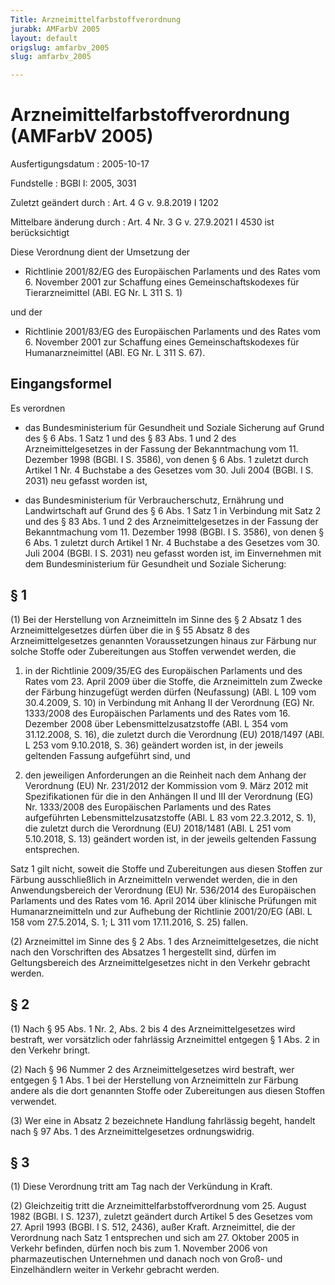 ```yaml
---
Title: Arzneimittelfarbstoffverordnung
jurabk: AMFarbV 2005
layout: default
origslug: amfarbv_2005
slug: amfarbv_2005

---
```


# Arzneimittelfarbstoffverordnung (AMFarbV 2005)

Ausfertigungsdatum
:   2005-10-17

Fundstelle
:   BGBl I: 2005, 3031

Zuletzt geändert durch
:   Art. 4 G v. 9.8.2019 I 1202

Mittelbare änderung durch
:   Art. 4 Nr. 3 G v. 27.9.2021 I 4530 ist berücksichtigt

Diese Verordnung dient der Umsetzung der

-   Richtlinie 2001/82/EG des Europäischen Parlaments und des Rates vom 6. November 2001 zur Schaffung eines Gemeinschaftskodexes für Tierarzneimittel (ABl. EG Nr. L 311 S. 1)



und der

-   Richtlinie 2001/83/EG des Europäischen Parlaments und des Rates vom 6. November 2001 zur Schaffung eines Gemeinschaftskodexes für Humanarzneimittel (ABl. EG Nr. L 311 S. 67).





## Eingangsformel

Es verordnen

-   das Bundesministerium für Gesundheit und Soziale Sicherung auf Grund des § 6 Abs. 1 Satz 1 und des § 83 Abs. 1 und 2 des Arzneimittelgesetzes in der Fassung der Bekanntmachung vom 11. Dezember 1998 (BGBl. I S. 3586), von denen § 6 Abs. 1 zuletzt durch Artikel 1 Nr. 4 Buchstabe a des Gesetzes vom 30. Juli 2004 (BGBl. I S. 2031) neu gefasst worden ist,


-   das Bundesministerium für Verbraucherschutz, Ernährung und Landwirtschaft auf Grund des § 6 Abs. 1 Satz 1 in Verbindung mit Satz 2 und des § 83 Abs. 1 und 2 des Arzneimittelgesetzes in der Fassung der Bekanntmachung vom 11. Dezember 1998 (BGBl. I S. 3586), von denen § 6 Abs. 1 zuletzt durch Artikel 1 Nr. 4 Buchstabe a des Gesetzes vom 30. Juli 2004 (BGBl. I S. 2031) neu gefasst worden ist, im Einvernehmen mit dem Bundesministerium für Gesundheit und Soziale Sicherung:





## § 1

(1) Bei der Herstellung von Arzneimitteln im Sinne des § 2 Absatz 1 des Arzneimittelgesetzes dürfen über die in § 55 Absatz 8 des Arzneimittelgesetzes genannten Voraussetzungen hinaus zur Färbung nur solche Stoffe oder Zubereitungen aus Stoffen verwendet werden, die

1.  in der Richtlinie 2009/35/EG des Europäischen Parlaments und des Rates vom 23. April 2009 über die Stoffe, die Arzneimitteln zum Zwecke der Färbung hinzugefügt werden dürfen (Neufassung) (ABl. L 109 vom 30.4.2009, S. 10) in Verbindung mit Anhang II der Verordnung (EG) Nr. 1333/2008 des Europäischen Parlaments und des Rates vom 16. Dezember 2008 über Lebensmittelzusatzstoffe (ABl. L 354 vom 31.12.2008, S. 16), die zuletzt durch die Verordnung (EU) 2018/1497 (ABl. L 253 vom 9.10.2018, S. 36) geändert worden ist, in der jeweils geltenden Fassung aufgeführt sind, und


2.  den jeweiligen Anforderungen an die Reinheit nach dem Anhang der Verordnung (EU) Nr. 231/2012 der Kommission vom 9. März 2012 mit Spezifikationen für die in den Anhängen II und III der Verordnung (EG) Nr. 1333/2008 des Europäischen Parlaments und des Rates aufgeführten Lebensmittelzusatzstoffe (ABl. L 83 vom 22.3.2012, S. 1), die zuletzt durch die Verordnung (EU) 2018/1481 (ABl. L 251 vom 5.10.2018, S. 13) geändert worden ist, in der jeweils geltenden Fassung entsprechen.



Satz 1 gilt nicht, soweit die Stoffe und Zubereitungen aus diesen Stoffen zur Färbung ausschließlich in Arzneimitteln verwendet werden, die in den Anwendungsbereich der Verordnung (EU) Nr. 536/2014 des Europäischen Parlaments und des Rates vom 16. April 2014 über klinische Prüfungen mit Humanarzneimitteln und zur Aufhebung der Richtlinie 2001/20/EG (ABl. L 158 vom 27.5.2014, S. 1; L 311 vom 17.11.2016, S. 25) fallen.

(2) Arzneimittel im Sinne des § 2 Abs. 1 des Arzneimittelgesetzes, die nicht nach den Vorschriften des Absatzes 1 hergestellt sind, dürfen im Geltungsbereich des Arzneimittelgesetzes nicht in den Verkehr gebracht werden.


## § 2

(1) Nach § 95 Abs. 1 Nr. 2, Abs. 2 bis 4 des Arzneimittelgesetzes wird bestraft, wer vorsätzlich oder fahrlässig Arzneimittel entgegen § 1 Abs. 2 in den Verkehr bringt.

(2) Nach § 96 Nummer 2 des Arzneimittelgesetzes wird bestraft, wer entgegen § 1 Abs. 1 bei der Herstellung von Arzneimitteln zur Färbung andere als die dort genannten Stoffe oder Zubereitungen aus diesen Stoffen verwendet.

(3) Wer eine in Absatz 2 bezeichnete Handlung fahrlässig begeht, handelt nach § 97 Abs. 1 des Arzneimittelgesetzes ordnungswidrig.


## § 3

(1) Diese Verordnung tritt am Tag nach der Verkündung in Kraft.

(2) Gleichzeitig tritt die Arzneimittelfarbstoffverordnung vom 25. August 1982 (BGBl. I S. 1237), zuletzt geändert durch Artikel 5 des Gesetzes vom 27. April 1993 (BGBl. I S. 512, 2436), außer Kraft. Arzneimittel, die der Verordnung nach Satz 1 entsprechen und sich am 27. Oktober 2005 in Verkehr befinden, dürfen noch bis zum 1. November 2006 von pharmazeutischen Unternehmen und danach noch von Groß- und Einzelhändlern weiter in Verkehr gebracht werden.

